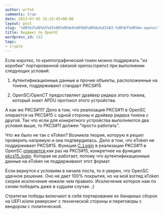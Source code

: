 ```yaml
---
author: wrfsh
comments: true
date: 2013-07-05 15:23:45+00:00
layout: post
slug: '%d0%b2%d0%b5%d1%80%d0%b4%d0%b8%d0%ba%d1%82-%d0%bf%d0%be-opensc'
title: Вердикт по OpenSC
wordpress_id: 212
tags:
- crypto
---
```


Если коротко, то криптографический токен можно поддержать "из коробки" портированной связкой opensc/openct при выполнении следующих условий:



	
  1. Аутентификационные данные и прочие объекты, расположенные на токене, поддерживают стандарт PKCS#15

	
  2. OpenSC/OpenCT предоставляет драйвер ридера этого токена, который знает APDU протокол этого устройства.


А как же PKCS#11? Дело в том, что реализация PKCS#11 в OpenSC опирается на PKCS#15 с одной стороны и драйвер ридера токена с другой. Так что если для конкретного устройства выполняются два условия выше, то PKCS#11 должен "просто работать".

Что же было не так с eToken? Возникла теория, которую я решил проверить напрямую и она подтвердилась. Дело в том, что eToken не поддерживает PKCS#15. Функция [C_Login](https://github.com/OpenSC/OpenSC/blob/master/src/pkcs11/pkcs11-session.c#L233) в реализации PKCS#11 в OpenSC [опирается ](https://github.com/OpenSC/OpenSC/blob/master/src/pkcs11/pkcs11-session.c#L284)как раз на PKCS#15, конкретнее на функцию [pkcs15_login](https://github.com/OpenSC/OpenSC/blob/master/src/pkcs11/framework-pkcs15.c#L1332). Которая не работает, потому что аутентификационные данные на eToken не поддерживают этот формат.

Если вернутся к условиям в начале поста, то я уверен, что OpenSC удачное решение. Оно не дает 100% покрытия, но на мой взгляд eToken скорее исключение нежели чем правило. Исключение которое нам по силам победить даже в худшем случае. ;)

Стратегии победы включают в себя портирование их бинарных сборок на UEFI и/или реверсинг с технической стороны и переговоры с вендором с политической.
